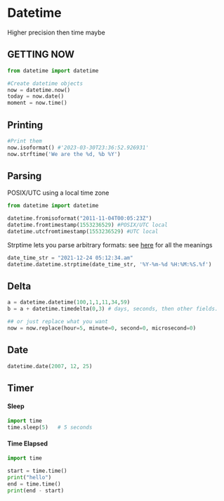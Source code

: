 # Datetime

Higher precision then time maybe

## GETTING NOW
```python
from datetime import datetime

#Create datetime objects
now = datetime.now()
today = now.date()
moment = now.time() 
```
## Printing

```python
#Print them
now.isoformat() #'2023-03-30T23:36:52.926931'
now.strftime('We are the %d, %b %Y')
```

## Parsing

POSIX/UTC using a local time zone

```python
from datetime import datetime

datetime.fromisoformat("2011-11-04T00:05:23Z")
datetime.fromtimestamp(1553236529) #POSIX/UTC local
datetime.utcfromtimestamp(1553236529) #UTC local
```

Strptime lets you parse arbitrary formats: see [here](https://docs.python.org/3/library/datetime.html#strftime-and-strptime-behavior) for all the meanings

```python
date_time_str = "2021-12-24 05:12:34.am"
datetime.datetime.strptime(date_time_str, '%Y-%m-%d %H:%M:%S.%f')
```

## Delta

```python
a = datetime.datetime(100,1,1,11,34,59)
b = a + datetime.timedelta(0,3) # days, seconds, then other fields.

## or just replace what you want 
now = now.replace(hour=5, minute=0, second=0, microsecond=0)
```

## Date

```python
datetime.date(2007, 12, 25)
```

## Timer

#### Sleep

```python
import time
time.sleep(5)  	# 5 seconds
```

#### Time Elapsed

```python
import time

start = time.time()
print("hello")
end = time.time()
print(end - start)
```